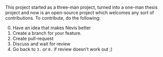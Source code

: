 This project started as a three-man project, turned into a one-man thesis project and now is an open-source project which welcomes any sort of contributions.
To contribute, do the following:

0. Have an idea that makes Nevis better
1. Create a branch for your feature.
2. Create pull-request
3. Discuss and wait for review
4. Go back to `3.` or `0.` if review doesn't work out ;)
